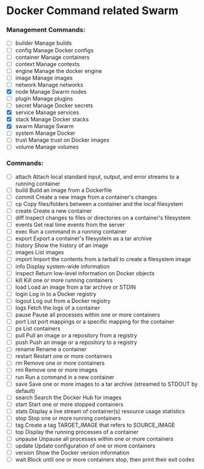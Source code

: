 # Docker Command related Swarm

### Management Commands:

- [ ] builder     Manage builds
- [ ] config      Manage Docker configs
- [ ] container   Manage containers
- [ ] context     Manage contexts
- [ ] engine      Manage the docker engine
- [ ] image       Manage images
- [ ] network     Manage networks
- [x] node        Manage Swarm nodes
- [ ] plugin      Manage plugins
- [ ] secret      Manage Docker secrets
- [x] service     Manage services
- [x] stack       Manage Docker stacks
- [x] swarm       Manage Swarm
- [ ] system      Manage Docker
- [ ] trust       Manage trust on Docker images
- [ ] volume      Manage volumes

### Commands:

- [ ] attach      Attach local standard input, output, and error streams to a running container
- [ ] build       Build an image from a Dockerfile
- [ ] commit      Create a new image from a container's changes
- [ ] cp          Copy files/folders between a container and the local filesystem
- [ ] create      Create a new container
- [ ] diff        Inspect changes to files or directories on a container's filesystem
- [ ] events      Get real time events from the server
- [ ] exec        Run a command in a running container
- [ ] export      Export a container's filesystem as a tar archive
- [ ] history     Show the history of an image
- [ ] images      List images
- [ ] import      Import the contents from a tarball to create a filesystem image
- [ ] info        Display system-wide information
- [ ] inspect     Return low-level information on Docker objects
- [ ] kill        Kill one or more running containers
- [ ] load        Load an image from a tar archive or STDIN
- [ ] login       Log in to a Docker registry
- [ ] logout      Log out from a Docker registry
- [ ] logs        Fetch the logs of a container
- [ ] pause       Pause all processes within one or more containers
- [ ] port        List port mappings or a specific mapping for the container
- [ ] ps          List containers
- [ ] pull        Pull an image or a repository from a registry
- [ ] push        Push an image or a repository to a registry
- [ ] rename      Rename a container
- [ ] restart     Restart one or more containers
- [ ] rm          Remove one or more containers
- [ ] rmi         Remove one or more images
- [ ] run         Run a command in a new container
- [ ] save        Save one or more images to a tar archive (streamed to STDOUT by default)
- [ ] search      Search the Docker Hub for images
- [ ] start       Start one or more stopped containers
- [ ] stats       Display a live stream of container(s) resource usage statistics
- [ ] stop        Stop one or more running containers
- [ ] tag         Create a tag TARGET_IMAGE that refers to SOURCE_IMAGE
- [ ] top         Display the running processes of a container
- [ ] unpause     Unpause all processes within one or more containers
- [ ] update      Update configuration of one or more containers
- [ ] version     Show the Docker version information
- [ ] wait        Block until one or more containers stop, then print their exit codes
